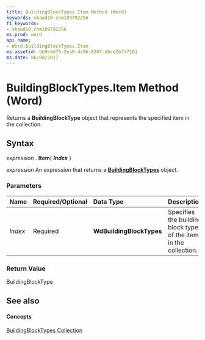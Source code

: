 ```yaml
---
title: BuildingBlockTypes.Item Method (Word)
keywords: vbawd10.chm189792256
f1_keywords:
- vbawd10.chm189792256
ms.prod: word
api_name:
- Word.BuildingBlockTypes.Item
ms.assetid: bb9c6d75-2ea0-da96-8207-dbce2b737161
ms.date: 06/08/2017
---
```



# BuildingBlockTypes.Item Method (Word)

Returns a  **BuildingBlockType** object that represents the specified item in the collection.


## Syntax

 _expression_ . **Item**( **_Index_** )

 _expression_ An expression that returns a **[BuildingBlockTypes](buildingblocktypes-object-word.md)** object.


### Parameters



|**Name**|**Required/Optional**|**Data Type**|**Description**|
|:-----|:-----|:-----|:-----|
| _Index_|Required| **WdBuildingBlockTypes**|Specifies the building block type of the item in the collection.|

### Return Value

BuildingBlockType


## See also


#### Concepts


[BuildingBlockTypes Collection](buildingblocktypes-object-word.md)

